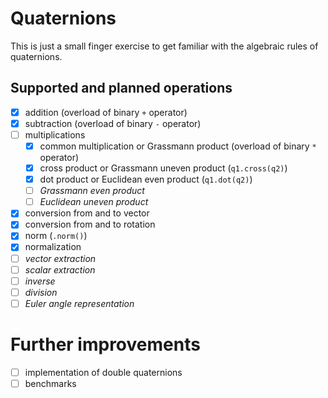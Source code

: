 # Quaternions

This is just a small finger exercise to get familiar with the algebraic rules of quaternions.

## Supported and planned operations

- [x] addition (overload of binary `+` operator)
- [x] subtraction (overload of binary `-` operator)
- [ ] multiplications
  - [x] common multiplication or Grassmann product (overload of binary `*` operator) 
  - [x] cross product or Grassmann uneven product (`q1.cross(q2)`)
  - [x] dot product or Euclidean even product (`q1.dot(q2)`)
  - [ ] _Grassmann even product_
  - [ ] _Euclidean uneven product_
- [x] conversion from and to vector
- [x] conversion from and to rotation
- [x] norm (`.norm()`)
- [x] normalization
- [ ] _vector extraction_
- [ ] _scalar extraction_
- [ ] _inverse_
- [ ] _division_
- [ ] _Euler angle representation_

# Further improvements

- [ ] implementation of double quaternions
- [ ] benchmarks
